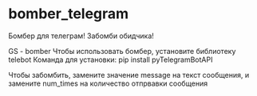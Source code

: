 # bomber_telegram
 Бомбер для телеграм! Забомби обидчика!


GS - bomber 
Чтобы использовать бомбер, установите библиотеку telebot 
Команда для установки: pip install pyTelegramBotAPI


Чтобы забомбить, замените значение message на текст сообщения, и замените num_times на количество отпрвавки сообщения
